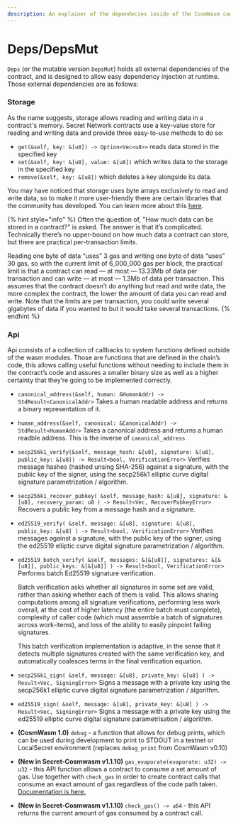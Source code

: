 ```yaml
---
description: An explainer of the dependecies inside of the CosmWasm code framework
---
```


# Deps/DepsMut

`Deps` (or the mutable version `DepsMut`) holds all external dependencies of the contract, and is designed to allow easy dependency injection at runtime. Those external dependencies are as follows:

### Storage

As the name suggests, storage allows reading and writing data in a contract's memory. Secret Network contracts use a key-value store for reading and writing data and provide three easy-to-use methods to do so:

* `get(&self, key: &[u8]) -> Option<Vec<u8>>` reads data stored in the specified key
* `set(&self, key: &[u8], value: &[u8])` which writes data to the storage in the specified key
* `remove(&self, key: &[u8])` which deletes a key alongside its data.

You may have noticed that storage uses byte arrays exclusively to read and write data, so to make it more user-friendly there are certain libraries that the community has developed. You can learn more about this [here](storage/).

{% hint style="info" %}
Often the question of, "How much data can be stored in a contract?" is asked. The answer is that it’s complicated. Technically there’s no upper-bound on how much data a contract can store, but there are practical per-transaction limits.

Reading one byte of data “uses” 3 gas and writing one byte of data “uses” 30 gas, so with the current limit of 6\_000\_000 gas per block, the practical limit is that a contract can read — at most — 13.33Mb of data per transaction and can write — at most — 1.3Mb of data per transaction. This assumes that the contract doesn’t do anything but read and write data, the more complex the contract, the lower the amount of data you can read and write. Note that the limits are per transaction, you could write several gigabytes of data if you wanted to but it would take several transactions.
{% endhint %}

### Api

Api consists of a collection of callbacks to system functions defined outside of the wasm modules. Those are functions that are defined in the chain’s code, this allows calling useful functions without needing to include them in the contract’s code and assures a smaller binary size as well as a higher certainty that they’re going to be implemented correctly.

* `canonical_address(&self, human: &HumanAddr) -> StdResult<CanonicalAddr>` Takes a human readable address and returns a binary representation of it.
* `human_address(&self, canonical: &CanonicalAddr) -> StdResult<HumanAddr>` Takes a canonical address and returns a human readble address. This is the inverse of `canonical_address`
* `secp256k1_verify(&self, message_hash: &[u8], signature: &[u8], public_key: &[u8]) -> Result<bool, VerificationError>` Verifies message hashes (hashed unsing SHA-256) against a signature, with the public key of the signer, using the secp256k1 elliptic curve digital signature parametrization / algorithm.
* `secp256k1_recover_pubkey( &self, message_hash: &[u8], signature: &[u8], recovery_param: u8 ) -> Result<Vec, RecoverPubkeyError>` Recovers a public key from a message hash and a signature.
* `ed25519_verify( &self, message: &[u8], signature: &[u8], public_key: &[u8] ) -> Result<bool, VerificationError>` Verifies messages against a signature, with the public key of the signer, using the ed25519 elliptic curve digital signature parametrization / algorithm.
*   `ed25519_batch_verify( &self, messages: &[&[u8]], signatures: &[&[u8]], public_keys: &[&[u8]] ) -> Result<bool, VerificationError>` Performs batch Ed25519 signature verification.

    Batch verification asks whether all signatures in some set are valid, rather than asking whether each of them is valid. This allows sharing computations among all signature verifications, performing less work overall, at the cost of higher latency (the entire batch must complete), complexity of caller code (which must assemble a batch of signatures across work-items), and loss of the ability to easily pinpoint failing signatures.

    This batch verification implementation is adaptive, in the sense that it detects multiple signatures created with the same verification key, and automatically coalesces terms in the final verification equation.
* `secp256k1_sign( &self, message: &[u8], private_key: &[u8] ) -> Result<Vec, SigningError>` Signs a message with a private key using the secp256k1 elliptic curve digital signature parametrization / algorithm.
* `ed25519_sign( &self, message: &[u8], private_key: &[u8] ) -> Result<Vec, SigningError>` Signs a message with a private key using the ed25519 elliptic curve digital signature parametrisation / algorithm.
* **(CosmWasm 1.0)** `debug` - a function that allows for debug prints, which can be used during development to print to STDOUT in a testnet or LocalSecret environment (replaces `debug_print` from CosmWasm v0.10)
* **(New in Secret-Cosmwasm v1.1.10)**  `gas_evaporate(evaporate: u32) -> u32` - this API function allows a contract to consume a set amount of gas. Use together with `check_gas` in order to create contract calls that consume an exact amount of gas regardless of the code path taken. [Documentation is here.](../../privacy-design/gas-evaporation-and-tracking.md)
* **(New in Secret-Cosmwasm v1.1.10)** `check_gas() -> u64` - this API returns the current amount of gas consumed by a contract call.
